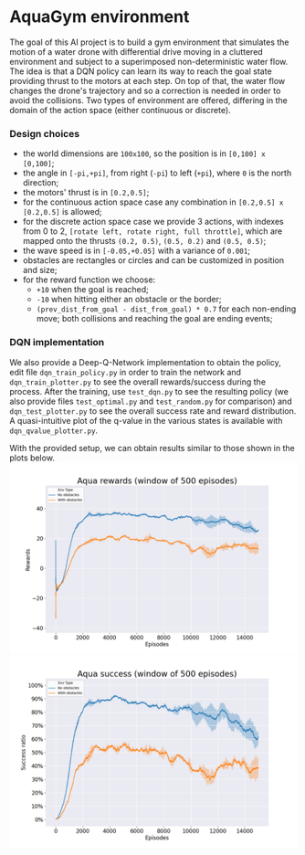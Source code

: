 # AquaGym environment

The goal of this AI project is to build a gym environment that simulates the motion of a water drone with differential drive moving in a cluttered environment
and subject to a superimposed non-deterministic water flow. The idea is that a DQN policy can learn its way to reach the goal state providing thrust to the 
motors at each step. On top of that, the water flow changes the drone's trajectory and so a correction is needed in order to avoid the collisions. Two types 
of environment are offered, differing in the domain of the action space (either continuous or discrete).

### Design choices

- the world dimensions are `100x100`, so the position is in `[0,100] x [0,100]`;
- the angle in `[-pi,+pi]`, from right (`-pi`) to left (`+pi`), where `0` is the north direction;
- the motors' thrust is in `[0.2,0.5]`;
- for the continuous action space case any combination in `[0.2,0.5] x [0.2,0.5]` is allowed;
- for the discrete action space case we provide 3 actions, with indexes from 0 to 2, `[rotate left, rotate right, full throttle]`, which are mapped onto the 
  thrusts `(0.2, 0.5)`, `(0.5, 0.2)` and `(0.5, 0.5)`;
- the wave speed is in `[-0.05,+0.05]` with a variance of `0.001`;
- obstacles are rectangles or circles and can be customized in position and size;
- for the reward function we choose:
    - `+10` when the goal is reached; 
    - `-10` when hitting either an obstacle or the border;
    - `(prev_dist_from_goal - dist_from_goal) * 0.7` for each non-ending move; both collisions and reaching the goal are ending events;

### DQN implementation

We also provide a Deep-Q-Network implementation to obtain the policy, edit file `dqn_train_policy.py` in order to train the network and `dqn_train_plotter.py` 
to see the overall rewards/success during the process. After the training, use `test_dqn.py` to see the resulting policy (we also provide files 
`test_optimal.py` and `test_random.py` for comparison) and `dqn_test_plotter.py` to see the overall success rate and reward distribution. A quasi-intuitive 
plot of the q-value in the various states is available with `dqn_qvalue_plotter.py`.

 With the provided setup, we can obtain results similar to those shown in the plots below.
 ![Overall training rewards](training_overall_rewards.png "Overall training rewards") 
 ![Overall training rewards](training_overall_success.png "Overall training rewards")